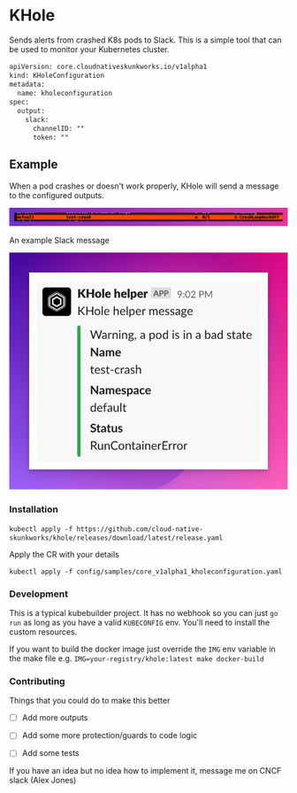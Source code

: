 # KHole 

Sends alerts from crashed K8s pods to Slack. This is a simple tool that can be used to monitor your Kubernetes cluster.

```
apiVersion: core.cloudnativeskunkworks.io/v1alpha1
kind: KHoleConfiguration
metadata:
  name: kholeconfiguration
spec:
  output:
    slack:
      channelID: ""
      token: ""
```

## Example

When a pod crashes or doesn't work properly, KHole will send a message to the configured outputs.

<img src="images/01.png" width="800px;">

An example Slack message

<img src="images/02.png" width="800px;">

### Installation

```
kubectl apply -f https://github.com/cloud-native-skunkworks/khole/releases/download/latest/release.yaml
```

Apply the CR with your details

```
kubectl apply -f config/samples/core_v1alpha1_kholeconfiguration.yaml
```

### Development

This is a typical kubebuilder project. 
It has no webhook so you can just `go run` as long as you have a valid `KUBECONFIG` env. You'll need to install the custom resources.

If you want to build the docker image just override the `IMG` env variable in the make file e.g. `IMG=your-registry/khole:latest make docker-build`

### Contributing

Things that you could do to make this better

- [ ] Add more outputs
- [ ] Add some more protection/guards to code logic
- [ ] Add some tests


If you have an idea but no idea how to implement it, message me on CNCF slack (Alex Jones)